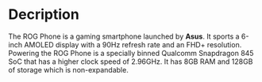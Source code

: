# Decription

The ROG Phone is a gaming smartphone launched by __Asus__. It sports a 6-inch AMOLED display with a 90Hz refresh rate and an FHD+ resolution. Powering the ROG Phone is a specially binned Qualcomm Snapdragon 845 SoC that has a higher clock speed of 2.96GHz. It has 8GB RAM and 128GB of storage which is non-expandable.
